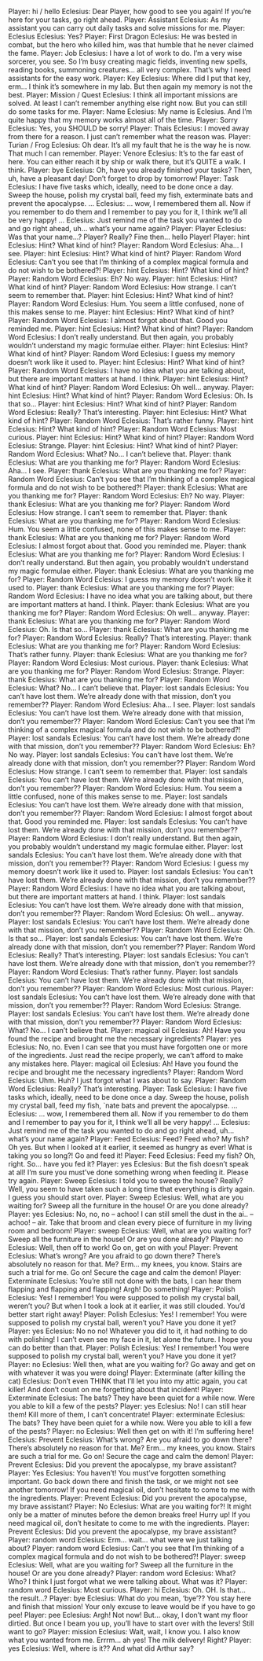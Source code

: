 Player: hi / hello
Eclesius: Dear Player, how good to see you again! If you’re here for your tasks, go right ahead.
Player: Assistant
Eclesius: As my assistant you can carry out daily tasks and solve missions for me.
Player: Eclesius
Eclesius: Yes?
Player: First Dragon
Eclesius: He was bested in combat, but the hero who killed him, was that humble that he never claimed the fame.
Player: Job
Eclesius: I have a lot of work to do. I’m a very wise sorcerer, you see. So I’m busy creating magic fields, inventing new spells, reading books, summoning creatures… all very complex. That’s why I need assistants for the easy work.
Player: Key
Eclesius: Where did I put that key, erm… I think it’s somewhere in my lab. But then again my memory is not the best.
Player: Mission / Quest
Eclesius: I think all important missions are solved. At least I can’t remember anything else right now. But you can still do some tasks for me.
Player: Name
Eclesius: My name is Eclesius. And I’m quite happy that my memory works almost all of the time.
Player: Sorry
Eclesius: Yes, you SHOULD be sorry!
Player: Thais
Eclesius: I moved away from there for a reason. I just can’t remember what the reason was.
Player: Turian / Frog
Eclesius: Oh dear. It’s all my fault that he is the way he is now. That much I can remember. <sniff>
Player: Venore
Eclesius: It’s to the far east of here. You can either reach it by ship or walk there, but it’s QUITE a walk. I think.
Player: bye
Eclesius: Oh, have you already finished your tasks? Then, uh, have a pleasant day! Don’t forget to drop by tomorrow!
Player: Task
Eclesius: I have five tasks which, ideally, need to be done once a day. Sweep the house, polish my crystal ball, feed my fish, exterminate bats and prevent the apocalypse. …
Eclesius: … wow, I remembered them all. Now if you remember to do them and I remember to pay you for it, I think we’ll all be very happy! …
Eclesius: Just remind me of the task you wanted to do and go right ahead, uh… what’s your name again?
Player: Player
Eclesius: Was that your name…? Player? Really? <scratches head> Fine then… hello Player!
Player: hint
Eclesius: Hint? What kind of hint?
Player: Random Word
Eclesius: Aha… I see.
Player: hint
Eclesius: Hint? What kind of hint?
Player: Random Word
Eclesius: Can’t you see that I’m thinking of a complex magical formula and do not wish to be bothered?!
Player: hint
Eclesius: Hint? What kind of hint?
Player: Random Word
Eclesius: Eh? No way.
Player: hint
Eclesius: Hint? What kind of hint?
Player: Random Word
Eclesius: How strange. I can’t seem to remember that.
Player: hint
Eclesius: Hint? What kind of hint?
Player: Random Word
Eclesius: Hum. You seem a little confused, none of this makes sense to me.
Player: hint
Eclesius: Hint? What kind of hint?
Player: Random Word
Eclesius: I almost forgot about that. Good you reminded me.
Player: hint
Eclesius: Hint? What kind of hint?
Player: Random Word
Eclesius: I don’t really understand. But then again, you probably wouldn’t understand my magic formulae either.
Player: hint
Eclesius: Hint? What kind of hint?
Player: Random Word
Eclesius: I guess my memory doesn’t work like it used to.
Player: hint
Eclesius: Hint? What kind of hint?
Player: Random Word
Eclesius: I have no idea what you are talking about, but there are important matters at hand. I think.
Player: hint
Eclesius: Hint? What kind of hint?
Player: Random Word
Eclesius: Oh well… anyway.
Player: hint
Eclesius: Hint? What kind of hint?
Player: Random Word
Eclesius: Oh. Is that so…
Player: hint
Eclesius: Hint? What kind of hint?
Player: Random Word
Eclesius: Really? That’s interesting.
Player: hint
Eclesius: Hint? What kind of hint?
Player: Random Word
Eclesius: That’s rather funny.
Player: hint
Eclesius: Hint? What kind of hint?
Player: Random Word
Eclesius: Most curious.
Player: hint
Eclesius: Hint? What kind of hint?
Player: Random Word
Eclesius: Strange. <scratches head>
Player: hint
Eclesius: Hint? What kind of hint?
Player: Random Word
Eclesius: What? No… I can’t believe that.
Player: thank
Eclesius: What are you thanking me for? <scratches head>
Player: Random Word
Eclesius: Aha… I see.
Player: thank
Eclesius: What are you thanking me for? <scratches head>
Player: Random Word
Eclesius: Can’t you see that I’m thinking of a complex magical formula and do not wish to be bothered?!
Player: thank
Eclesius: What are you thanking me for? <scratches head>
Player: Random Word
Eclesius: Eh? No way.
Player: thank
Eclesius: What are you thanking me for? <scratches head>
Player: Random Word
Eclesius: How strange. I can’t seem to remember that.
Player: thank
Eclesius: What are you thanking me for? <scratches head>
Player: Random Word
Eclesius: Hum. You seem a little confused, none of this makes sense to me.
Player: thank
Eclesius: What are you thanking me for? <scratches head>
Player: Random Word
Eclesius: I almost forgot about that. Good you reminded me.
Player: thank
Eclesius: What are you thanking me for? <scratches head>
Player: Random Word
Eclesius: I don’t really understand. But then again, you probably wouldn’t understand my magic formulae either.
Player: thank
Eclesius: What are you thanking me for? <scratches head>
Player: Random Word
Eclesius: I guess my memory doesn’t work like it used to.
Player: thank
Eclesius: What are you thanking me for? <scratches head>
Player: Random Word
Eclesius: I have no idea what you are talking about, but there are important matters at hand. I think.
Player: thank
Eclesius: What are you thanking me for? <scratches head>
Player: Random Word
Eclesius: Oh well… anyway.
Player: thank
Eclesius: What are you thanking me for? <scratches head>
Player: Random Word
Eclesius: Oh. Is that so…
Player: thank
Eclesius: What are you thanking me for? <scratches head>
Player: Random Word
Eclesius: Really? That’s interesting.
Player: thank
Eclesius: What are you thanking me for? <scratches head>
Player: Random Word
Eclesius: That’s rather funny.
Player: thank
Eclesius: What are you thanking me for? <scratches head>
Player: Random Word
Eclesius: Most curious.
Player: thank
Eclesius: What are you thanking me for? <scratches head>
Player: Random Word
Eclesius: Strange. <scratches head>
Player: thank
Eclesius: What are you thanking me for? <scratches head>
Player: Random Word
Eclesius: What? No… I can’t believe that.
Player: lost sandals
Eclesius: You can’t have lost them. We’re already done with that mission, don’t you remember??
Player: Random Word
Eclesius: Aha… I see.
Player: lost sandals
Eclesius: You can’t have lost them. We’re already done with that mission, don’t you remember??
Player: Random Word
Eclesius: Can’t you see that I’m thinking of a complex magical formula and do not wish to be bothered?!
Player: lost sandals
Eclesius: You can’t have lost them. We’re already done with that mission, don’t you remember??
Player: Random Word
Eclesius: Eh? No way.
Player: lost sandals
Eclesius: You can’t have lost them. We’re already done with that mission, don’t you remember??
Player: Random Word
Eclesius: How strange. I can’t seem to remember that.
Player: lost sandals
Eclesius: You can’t have lost them. We’re already done with that mission, don’t you remember??
Player: Random Word
Eclesius: Hum. You seem a little confused, none of this makes sense to me.
Player: lost sandals
Eclesius: You can’t have lost them. We’re already done with that mission, don’t you remember??
Player: Random Word
Eclesius: I almost forgot about that. Good you reminded me.
Player: lost sandals
Eclesius: You can’t have lost them. We’re already done with that mission, don’t you remember??
Player: Random Word
Eclesius: I don’t really understand. But then again, you probably wouldn’t understand my magic formulae either.
Player: lost sandals
Eclesius: You can’t have lost them. We’re already done with that mission, don’t you remember??
Player: Random Word
Eclesius: I guess my memory doesn’t work like it used to.
Player: lost sandals
Eclesius: You can’t have lost them. We’re already done with that mission, don’t you remember??
Player: Random Word
Eclesius: I have no idea what you are talking about, but there are important matters at hand. I think.
Player: lost sandals
Eclesius: You can’t have lost them. We’re already done with that mission, don’t you remember??
Player: Random Word
Eclesius: Oh well… anyway.
Player: lost sandals
Eclesius: You can’t have lost them. We’re already done with that mission, don’t you remember??
Player: Random Word
Eclesius: Oh. Is that so…
Player: lost sandals
Eclesius: You can’t have lost them. We’re already done with that mission, don’t you remember??
Player: Random Word
Eclesius: Really? That’s interesting.
Player: lost sandals
Eclesius: You can’t have lost them. We’re already done with that mission, don’t you remember??
Player: Random Word
Eclesius: That’s rather funny.
Player: lost sandals
Eclesius: You can’t have lost them. We’re already done with that mission, don’t you remember??
Player: Random Word
Eclesius: Most curious.
Player: lost sandals
Eclesius: You can’t have lost them. We’re already done with that mission, don’t you remember??
Player: Random Word
Eclesius: Strange. <scratches head>
Player: lost sandals
Eclesius: You can’t have lost them. We’re already done with that mission, don’t you remember??
Player: Random Word
Eclesius: What? No… I can’t believe that.
Player: magical oil
Eclesius: Ah! Have you found the recipe and brought me the necessary ingredients?
Player: yes
Eclesius: No, no. Even I can see that you must have forgotten one or more of the ingredients. Just read the recipe properly, we can’t afford to make any mistakes here.
Player: magical oil
Eclesius: Ah! Have you found the recipe and brought me the necessary ingredients?
Player: Random Word
Eclesius: Uhm. Huh? I just forgot what I was about to say.
Player: Random Word
Eclesius: Really? That’s interesting.
Player: Task
Eclesius: I have five tasks which, ideally, need to be done once a day. Sweep the house, polish my crystal ball, feed my fish, `nate bats and prevent the apocalypse. …
Eclesius: … wow, I remembered them all. Now if you remember to do them and I remember to pay you for it, I think we’ll all be very happy! …
Eclesius: Just remind me of the task you wanted to do and go right ahead, uh… what’s your name again?
Player: Feed
Eclesius: Feed? Feed who? My fish? Oh yes. But when I looked at it earlier, it seemed as hungry as ever! What is taking you so long?! Go and feed it!
Player: Feed
Eclesius: Feed my fish? Oh, right. <scratches head> So… have you fed it?
Player: yes
Eclesius: But the fish doesn’t speak at all! I’m sure you must’ve done something wrong when feeding it. Please try again.
Player: Sweep
Eclesius: I told you to sweep the house? Really? Well, you seem to have taken such a long time that everything is dirty again. I guess you should start over.
Player: Sweep
Eclesius: Well, what are you waiting for? Sweep all the furniture in the house! Or are you done already?
Player: yes
Eclesius: No, no, no – achoo! I can still smell the dust in the ai.. – achoo! – air. Take that broom and clean every piece of furniture in my living room and bedroom!
Player: sweep
Eclesius: Well, what are you waiting for? Sweep all the furniture in the house! Or are you done already?
Player: no
Eclesius: Well, then off to work! Go on, get on with you!
Player: Prevent
Eclesius: What’s wrong? Are you afraid to go down there? There’s absolutely no reason for that. Me? Erm… my knees, you know. Stairs are such a trial for me. Go on! Secure the cage and calm the demon!
Player: Exterminate
Eclesius: You’re still not done with the bats, I can hear them flapping and flapping and flapping! Argh! Do something!
Player: Polish
Eclesius: Yes! I remember! You were supposed to polish my crystal ball, weren’t you? But when I took a look at it earlier, it was still clouded. You’d better start right away!
Player: Polish
Eclesius: Yes! I remember! You were supposed to polish my crystal ball, weren’t you? Have you done it yet?
Player: yes
Eclesius: No no no! Whatever you did to it, it had nothing to do with polishing! I can’t even see my face in it, let alone the future. I hope you can do better than that.
Player: Polish
Eclesius: Yes! I remember! You were supposed to polish my crystal ball, weren’t you? Have you done it yet?
Player: no
Eclesius: Well then, what are you waiting for? Go away and get on with whatever it was you were doing!
Player: Exterminate (after killing the cat)
Eclesius: Don’t even THINK that I’ll let you into my attic again, you cat killer! And don’t count on me forgetting about that incident!
Player: Exterminate
Eclesius: The bats? They have been quiet for a while now. Were you able to kill a few of the pests?
Player: yes
Eclesius: No! I can still hear them! Kill more of them, I can’t concentrate!
Player: exterminate
Eclesius: The bats? They have been quiet for a while now. Were you able to kill a few of the pests?
Player: no
Eclesius: Well then get on with it! I’m suffering here!
Eclesius: Prevent
Eclesius: What’s wrong? Are you afraid to go down there? There’s absolutely no reason for that. Me? Erm… my knees, you know. Stairs are such a trial for me. Go on! Secure the cage and calm the demon!
Player: Prevent
Eclesius: Did you prevent the apocalypse, my brave assistant?
Player: Yes
Eclesius: You haven’t! You must’ve forgotten something important. Go back down there and finish the task, or we might not see another tomorrow! If you need magical oil, don’t hesitate to come to me with the ingredients.
Player: Prevent
Eclesius: Did you prevent the apocalypse, my brave assistant?
Player: No
Eclesius: What are you waiting for?! It might only be a matter of minutes before the demon breaks free! Hurry up! If you need magical oil, don’t hesitate to come to me with the ingredients.
Player: Prevent
Eclesius: Did you prevent the apocalypse, my brave assistant?
Player: random word
Eclesius: Erm… wait… what were we just talking about?
Player: random word
Eclesius: Can’t you see that I’m thinking of a complex magical formula and do not wish to be bothered?!
Player: sweep
Eclesius: Well, what are you waiting for? Sweep all the furniture in the house! Or are you done already?
Player: random word
Eclesius: What? Who? I think I just forgot what we were talking about. What was it?
Player: random word
Eclesius: Most curious.
Player: hi
Eclesius: Oh. OH. Is that… the result…?
Player: bye
Eclesius: What do you mean, ‘bye’?? You stay here and finish that mission! Your only excuse to leave would be if you have to go pee!
Player: pee
Eclesius: Argh! Not now! But… okay, I don’t want my floor dirtied. But once I beam you up, you’ll have to start over with the levers! Still want to go?
Player: mission
Eclesius: Wait, wait, I know you. I also know what you wanted from me. Errrm… ah yes! The milk delivery! Right?
Player: yes
Eclesius: Well, where is it?? And what did Arthur say?